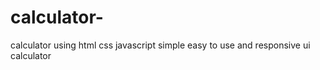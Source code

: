 # calculator-
calculator using html css javascript
simple easy to use and responsive ui calculator 

